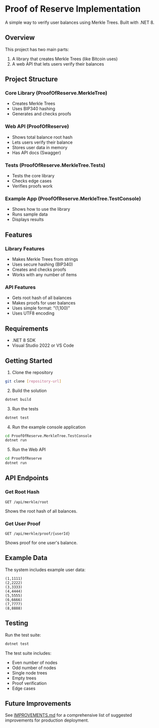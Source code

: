 # Proof of Reserve Implementation

A simple way to verify user balances using Merkle Trees. Built with .NET 8.

## Overview

This project has two main parts:
1. A library that creates Merkle Trees (like Bitcoin uses)
2. A web API that lets users verify their balances

## Project Structure

### Core Library (ProofOfReserve.MerkleTree)
- Creates Merkle Trees
- Uses BIP340 hashing
- Generates and checks proofs

### Web API (ProofOfReserve)
- Shows total balance root hash
- Lets users verify their balance
- Stores user data in memory
- Has API docs (Swagger)

### Tests (ProofOfReserve.MerkleTree.Tests)
- Tests the core library
- Checks edge cases
- Verifies proofs work

### Example App (ProofOfReserve.MerkleTree.TestConsole)
- Shows how to use the library
- Runs sample data
- Displays results

## Features

### Library Features
- Makes Merkle Trees from strings
- Uses secure hashing (BIP340)
- Creates and checks proofs
- Works with any number of items

### API Features
- Gets root hash of all balances
- Makes proofs for user balances
- Uses simple format: "(1,100)"
- Uses UTF8 encoding

## Requirements

- .NET 8 SDK
- Visual Studio 2022 or VS Code

## Getting Started

1. Clone the repository
```bash
git clone [repository-url]
```

2. Build the solution
```bash
dotnet build
```

3. Run the tests
```bash
dotnet test
```

4. Run the example console application
```bash
cd ProofOfReserve.MerkleTree.TestConsole
dotnet run
```

5. Run the Web API
```bash
cd ProofOfReserve
dotnet run
```

## API Endpoints

### Get Root Hash
```
GET /api/merkle/root
```
Shows the root hash of all balances.

### Get User Proof
```
GET /api/merkle/proof/{userId}
```
Shows proof for one user's balance.

## Example Data

The system includes example user data:
```
(1,1111)
(2,2222)
(3,3333)
(4,4444)
(5,5555)
(6,6666)
(7,7777)
(8,8888)
```

## Testing

Run the test suite:
```bash
dotnet test
```

The test suite includes:
- Even number of nodes
- Odd number of nodes
- Single node trees
- Empty trees
- Proof verification
- Edge cases

## Future Improvements

See [IMPROVEMENTS.md](IMPROVEMENTS.md) for a comprehensive list of suggested improvements for production deployment.